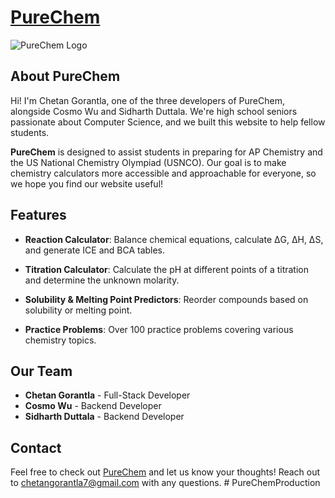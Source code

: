 # [PureChem](https://purechem.vercel.app)

![PureChem Logo](https://cdn-icons-png.flaticon.com/512/8758/8758581.png)

## About PureChem

Hi! I'm Chetan Gorantla, one of the three developers of PureChem, alongside Cosmo Wu and Sidharth Duttala. We're high school seniors passionate about Computer Science, and we built this website to help fellow students.

**PureChem** is designed to assist students in preparing for AP Chemistry and the US National Chemistry Olympiad (USNCO). Our goal is to make chemistry calculators more accessible and approachable for everyone, so we hope you find our website useful!

## Features

- **Reaction Calculator**: Balance chemical equations, calculate ΔG, ΔH, ΔS, and generate ICE and BCA tables.
  
- **Titration Calculator**: Calculate the pH at different points of a titration and determine the unknown molarity.

- **Solubility & Melting Point Predictors**: Reorder compounds based on solubility or melting point.

- **Practice Problems**: Over 100 practice problems covering various chemistry topics.

## Our Team

- **Chetan Gorantla** - Full-Stack Developer
- **Cosmo Wu** - Backend Developer
- **Sidharth Duttala** - Backend Developer

## Contact

Feel free to check out [PureChem](https://purechem.vercel.app) and let us know your thoughts!
Reach out to chetangorantla7@gmail.com with any questions.
#   P u r e C h e m P r o d u c t i o n 
 
 
